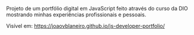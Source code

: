 Projeto de um portfólio digital em JavaScript feito através do curso da DIO mostrando minhas experiências profissionais e pessoais.

Visível em: https://joaovblaneiro.github.io/js-developer-portfolio/


